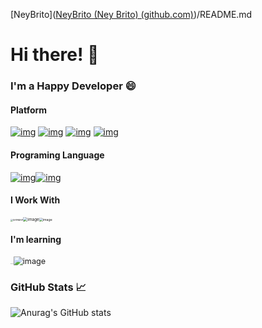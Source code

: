 [NeyBrito]([NeyBrito (Ney Brito) (github.com)](https://github.com/NeyBrito))/README.md

# Hi there! 👋

### I'm a Happy Developer 😄

#### Platform

[![img](https://camo.githubusercontent.com/fd6a7aec39f1830cc398ea86467aae0305d98663e123c3518ac6abda89f22dd4/68747470733a2f2f696d672e736869656c64732e696f2f62616467652f2d466c75747465722d3032353639422e7376673f6c6f676f3d666c7574746572267374796c653d706c6173746963)](https://camo.githubusercontent.com/fd6a7aec39f1830cc398ea86467aae0305d98663e123c3518ac6abda89f22dd4/68747470733a2f2f696d672e736869656c64732e696f2f62616467652f2d466c75747465722d3032353639422e7376673f6c6f676f3d666c7574746572267374796c653d706c6173746963) [![img](https://camo.githubusercontent.com/3072e3cfcf4c34af5863856a354f2b60594766aa62fbf793b6c06add53e1ebf5/68747470733a2f2f696d672e736869656c64732e696f2f62616467652f2d4769742d6666396338612e7376673f6c6f676f3d676974267374796c653d706c6173746963)](https://camo.githubusercontent.com/3072e3cfcf4c34af5863856a354f2b60594766aa62fbf793b6c06add53e1ebf5/68747470733a2f2f696d672e736869656c64732e696f2f62616467652f2d4769742d6666396338612e7376673f6c6f676f3d676974267374796c653d706c6173746963) [![img](https://camo.githubusercontent.com/ddfd734f37824e184d0837228d32c6372b0c19a22c497c071966e937d24ac156/68747470733a2f2f696d672e736869656c64732e696f2f62616467652f537072696e672d3865656463322e7376673f6c6f676f3d737072696e67267374796c653d706c6173746963)](https://camo.githubusercontent.com/ddfd734f37824e184d0837228d32c6372b0c19a22c497c071966e937d24ac156/68747470733a2f2f696d672e736869656c64732e696f2f62616467652f537072696e672d3865656463322e7376673f6c6f676f3d737072696e67267374796c653d706c6173746963) [![img](https://camo.githubusercontent.com/37cbb0ba6e97b6fa991206cc1676123e79adf9e8ff3f6d656ea4ce3932d88acb/68747470733a2f2f696d672e736869656c64732e696f2f62616467652f2d446f636b65722d3531623165382e7376673f6c6f676f3d646f636b6572267374796c653d706c6173746963)](https://camo.githubusercontent.com/37cbb0ba6e97b6fa991206cc1676123e79adf9e8ff3f6d656ea4ce3932d88acb/68747470733a2f2f696d672e736869656c64732e696f2f62616467652f2d446f636b65722d3531623165382e7376673f6c6f676f3d646f636b6572267374796c653d706c6173746963)

#### Programing Language

[![img](https://camo.githubusercontent.com/957fae931c0ebb6a7d216055dc5776a24fc8443dcaee78c7170b122cf4879b31/68747470733a2f2f696d672e736869656c64732e696f2f62616467652f2d446172742d3030353939432e7376673f6c6f676f3d64617274267374796c653d706c6173746963)](https://camo.githubusercontent.com/957fae931c0ebb6a7d216055dc5776a24fc8443dcaee78c7170b122cf4879b31/68747470733a2f2f696d672e736869656c64732e696f2f62616467652f2d446172742d3030353939432e7376673f6c6f676f3d64617274267374796c653d706c6173746963)[![img](https://camo.githubusercontent.com/338f8a01239da418c0696bf0db4e291b567449a5abc0078d56340c9916ed8fd8/68747470733a2f2f696d672e736869656c64732e696f2f62616467652f2d4a6176612d3030373339362e7376673f6c6f676f3d6a617661267374796c653d706c6173746963)](https://camo.githubusercontent.com/338f8a01239da418c0696bf0db4e291b567449a5abc0078d56340c9916ed8fd8/68747470733a2f2f696d672e736869656c64732e696f2f62616467652f2d4a6176612d3030373339362e7376673f6c6f676f3d6a617661267374796c653d706c6173746963)

#### I Work With

<img src="https://www.innovativetechin.com/Uploads/Images/Description/1585396154desc.png" alt="SAPABAP" style="zoom:25%;" /><img src="https://user-images.githubusercontent.com/35903451/209015186-c59e60ae-39f2-4a7b-9dbb-a9ee8118bd83.png" alt="image" style="zoom: 46%;" /><img src="https://user-images.githubusercontent.com/35903451/209016246-01f5d640-932e-44a8-89d2-b2321c35fa0c.png" alt="image" style="zoom: 37%;" />



#### I'm learning

<img src="https://miro.medium.com/max/854/1*wqnAwHqLk4e5fJ393pgUKQ.png" alt="sapui5" style="zoom:5%;" /><img src="https://cdn0.iconfinder.com/data/icons/designer-skills/128/node-js-512.png" alt="js" style="zoom:9%;" /><img src="https://user-images.githubusercontent.com/35903451/209018216-6607435d-42e1-46d9-9726-c5943fbddee6.png" alt="image" style="zoom:90%;" />

### GitHub Stats 📈

![Anurag's GitHub stats](https://github-readme-stats.vercel.app/api?username=neybrito&show_icons=true&theme=radical)

